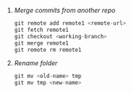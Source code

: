 1. *Merge commits from another repo*
    
      ```python
      git remote add remote1 <remote-url>
      git fetch remote1
      git checkout <working-branch>
      git merge remote1
      git remote rm remote1
      ```
    
  2. *Rename folder*
  
      ```python
      git mv <old-name> tmp
      git mv tmp <new-name>
      ```
